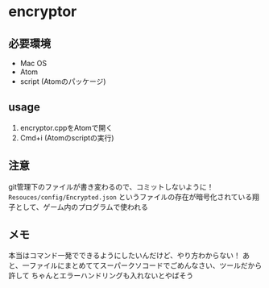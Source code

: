 # encryptor

## 必要環境
 - Mac OS
 - Atom
 - script (Atomのパッケージ)

## usage
1. encryptor.cppをAtomで開く
2. Cmd+i (Atomのscriptの実行)

## 注意
git管理下のファイルが書き変わるので、コミットしないように！
`Resouces/config/Encrypted.json` というファイルの存在が暗号化されている翔子として、ゲーム内のプログラムで使われる

## メモ
本当はコマンド一発でできるようにしたいんだけど、やり方わからない！
あと、一ファイルにまとめててスーパークソコードでごめんなさい、ツールだから許して
ちゃんとエラーハンドリングも入れないとやばそう

